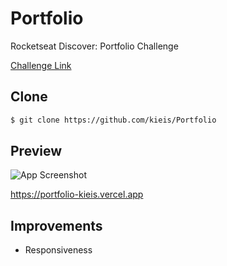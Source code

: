 # Portfolio

Rocketseat Discover: Portfolio Challenge

[Challenge Link](https://efficient-sloth-d85.notion.site/Desafio-Portfolio-1d3db21e654941f5872aece5fcc6bcc6)

## Clone

```bash
$ git clone https://github.com/kieis/Portfolio
```

## Preview

![App Screenshot](https://i.imgur.com/RvIXYnr.png)

https://portfolio-kieis.vercel.app


## Improvements

- Responsiveness
